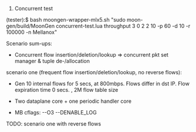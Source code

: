1. Concurrent test

(tester):$ bash moongen-wrapper-mlx5.sh "sudo moon-gen/build/MoonGen concurrent-test.lua throughput 3 0 2 2 10 -p 60 -d 10 -r 100000 -n Mellanox"

Scenario sum-ups:

- Concurrent flow insertion/deletion/lookup => concurrent pkt set manager & tuple de-/allocation

scenario one (frequent flow insertion/deletion/lookup, no reverse flows): 

- Gen 10 internal flows for 5 secs, at 800mbps. Flows differ in dst IP. Flow expiration time 0 secs.
  , 2M flow table size

- Two dataplane core + one periodic handler core

- MB cflags: --O3 --DENABLE_LOG 

TODO: scenario one with reverse flows